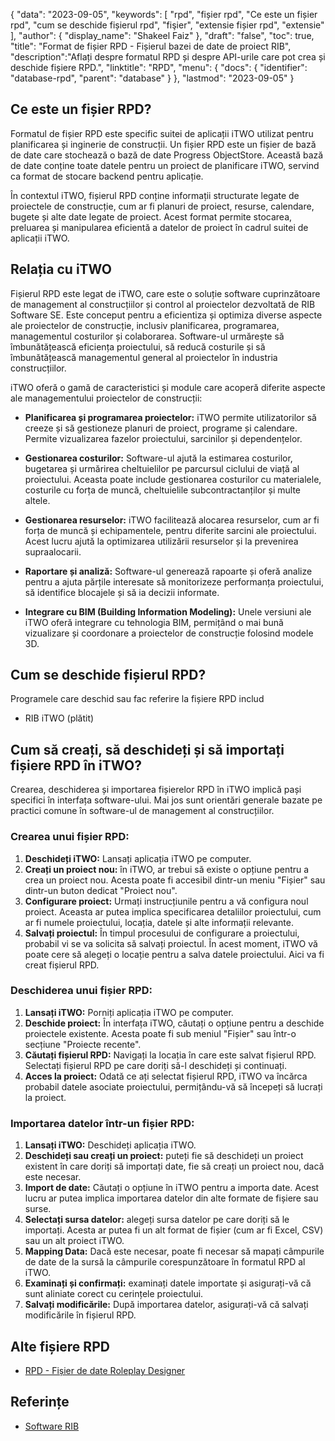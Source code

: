 {
"data": "2023-09-05",
  "keywords": [
"rpd",
"fișier rpd",
"Ce este un fișier rpd",
"cum se deschide fișierul rpd",
"fişier",
"extensie fișier rpd",
"extensie"
],
  "author": {
"display_name": "Shakeel Faiz"
},
"draft": "false",
"toc": true,
"title": "Format de fișier RPD - Fișierul bazei de date de proiect RIB",
  "description":"Aflați despre formatul RPD și despre API-urile care pot crea și deschide fișiere RPD.",
  "linktitle": "RPD",
  "menu": {
    "docs": {
      "identifier": "database-rpd",
      "parent": "database"
}
},
"lastmod": "2023-09-05"
}

## Ce este un fișier RPD?

Formatul de fișier RPD este specific suitei de aplicații iTWO utilizat pentru planificarea și inginerie de construcții. Un fișier RPD este un fișier de bază de date care stochează o bază de date Progress ObjectStore. Această bază de date conține toate datele pentru un proiect de planificare iTWO, servind ca format de stocare backend pentru aplicație.

În contextul iTWO, fișierul RPD conține informații structurate legate de proiectele de construcție, cum ar fi planuri de proiect, resurse, calendare, bugete și alte date legate de proiect. Acest format permite stocarea, preluarea și manipularea eficientă a datelor de proiect în cadrul suitei de aplicații iTWO.

## Relația cu iTWO

Fișierul RPD este legat de iTWO, care este o soluție software cuprinzătoare de management al construcțiilor și control al proiectelor dezvoltată de RIB Software SE. Este conceput pentru a eficientiza și optimiza diverse aspecte ale proiectelor de construcție, inclusiv planificarea, programarea, managementul costurilor și colaborarea. Software-ul urmărește să îmbunătățească eficiența proiectului, să reducă costurile și să îmbunătățească managementul general al proiectelor în industria construcțiilor.

iTWO oferă o gamă de caracteristici și module care acoperă diferite aspecte ale managementului proiectelor de construcții:

- **Planificarea și programarea proiectelor:** iTWO permite utilizatorilor să creeze și să gestioneze planuri de proiect, programe și calendare. Permite vizualizarea fazelor proiectului, sarcinilor și dependențelor.

- **Gestionarea costurilor:** Software-ul ajută la estimarea costurilor, bugetarea și urmărirea cheltuielilor pe parcursul ciclului de viață al proiectului. Aceasta poate include gestionarea costurilor cu materialele, costurile cu forța de muncă, cheltuielile subcontractanților și multe altele.

- **Gestionarea resurselor:** iTWO facilitează alocarea resurselor, cum ar fi forța de muncă și echipamentele, pentru diferite sarcini ale proiectului. Acest lucru ajută la optimizarea utilizării resurselor și la prevenirea supraalocarii.

- **Raportare și analiză:** Software-ul generează rapoarte și oferă analize pentru a ajuta părțile interesate să monitorizeze performanța proiectului, să identifice blocajele și să ia decizii informate.

- **Integrare cu BIM (Building Information Modeling):** Unele versiuni ale iTWO oferă integrare cu tehnologia BIM, permițând o mai bună vizualizare și coordonare a proiectelor de construcție folosind modele 3D.

## Cum se deschide fișierul RPD?

Programele care deschid sau fac referire la fișiere RPD includ

- RIB iTWO (plătit)

## Cum să creați, să deschideți și să importați fișiere RPD în iTWO?

Crearea, deschiderea și importarea fișierelor RPD în iTWO implică pași specifici în interfața software-ului. Mai jos sunt orientări generale bazate pe practici comune în software-ul de management al construcțiilor.

### Crearea unui fișier RPD:

1. **Deschideți iTWO:** Lansați aplicația iTWO pe computer.
2. **Creați un proiect nou:** în iTWO, ar trebui să existe o opțiune pentru a crea un proiect nou. Acesta poate fi accesibil dintr-un meniu "Fișier" sau dintr-un buton dedicat "Proiect nou".
3. **Configurare proiect:** Urmați instrucțiunile pentru a vă configura noul proiect. Aceasta ar putea implica specificarea detaliilor proiectului, cum ar fi numele proiectului, locația, datele și alte informații relevante.
4. **Salvați proiectul:** În timpul procesului de configurare a proiectului, probabil vi se va solicita să salvați proiectul. În acest moment, iTWO vă poate cere să alegeți o locație pentru a salva datele proiectului. Aici va fi creat fișierul RPD.

### Deschiderea unui fișier RPD:

1. **Lansați iTWO:** Porniți aplicația iTWO pe computer.
2. **Deschide proiect:** În interfața iTWO, căutați o opțiune pentru a deschide proiectele existente. Acesta poate fi sub meniul "Fișier" sau într-o secțiune "Proiecte recente".
3. **Căutați fișierul RPD:** Navigați la locația în care este salvat fișierul RPD. Selectați fișierul RPD pe care doriți să-l deschideți și continuați.
4. **Acces la proiect:** Odată ce ați selectat fișierul RPD, iTWO va încărca probabil datele asociate proiectului, permițându-vă să începeți să lucrați la proiect.

### Importarea datelor într-un fișier RPD:

1. **Lansați iTWO:** Deschideți aplicația iTWO.
2. **Deschideți sau creați un proiect:** puteți fie să deschideți un proiect existent în care doriți să importați date, fie să creați un proiect nou, dacă este necesar.
3. **Import de date:** Căutați o opțiune în iTWO pentru a importa date. Acest lucru ar putea implica importarea datelor din alte formate de fișiere sau surse.
4. **Selectați sursa datelor:** alegeți sursa datelor pe care doriți să le importați. Acesta ar putea fi un alt format de fișier (cum ar fi Excel, CSV) sau un alt proiect iTWO.
5. **Mapping Data:** Dacă este necesar, poate fi necesar să mapați câmpurile de date de la sursă la câmpurile corespunzătoare în formatul RPD al iTWO.
6. **Examinați și confirmați:** examinați datele importate și asigurați-vă că sunt aliniate corect cu cerințele proiectului.
7. **Salvați modificările:** După importarea datelor, asigurați-vă că salvați modificările în fișierul RPD.

## Alte fișiere RPD

- [RPD - Fișier de date Roleplay Designer](/ro/database/rpd-roleplay/)

## Referințe
* [Software RIB](https://en.wikipedia.org/wiki/RIB_Software)


